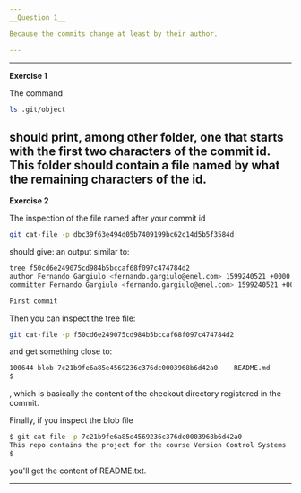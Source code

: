 ```yaml
---
__Question 1__

Because the commits change at least by their author.

--- 
```




---
__Exercise 1__


The command

```bash
ls .git/object
```

should print, among other folder, one that starts with the first two characters of the commit id.
This folder should contain a file named by what the remaining characters of the id.
---


__Exercise 2__

The inspection of the file named after your commit id

```bash
git cat-file -p dbc39f63e494d05b7409199bc62c14d5b5f3584d
```

should give: an output similar to:


```bash
tree f50cd6e249075cd984b5bccaf68f097c474784d2
author Fernando Gargiulo <fernando.gargiulo@enel.com> 1599240521 +0000
committer Fernando Gargiulo <fernando.gargiulo@enel.com> 1599240521 +0000

First commit

```

Then you can inspect the tree file:

```bash
git cat-file -p f50cd6e249075cd984b5bccaf68f097c474784d2
```
and get something close to:

```bash
100644 blob 7c21b9fe6a85e4569236c376dc0003968b6d42a0    README.md
$
```
, which is basically the content of the checkout directory registered in the commit.


Finally, if you inspect the blob file 

```bash
$ git cat-file -p 7c21b9fe6a85e4569236c376dc0003968b6d42a0
This repo contains the project for the course Version Control Systems
$
```

you'll get the content of README.txt.

---


